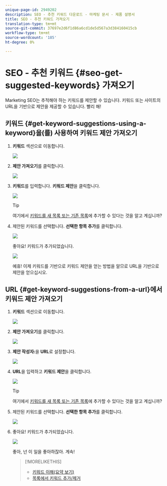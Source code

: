```yaml
---
unique-page-id: 2949202
description: SEO - 추천 키워드 다운로드 - 마케팅 문서 - 제품 설명서
title: SEO - 추천 키워드 가져오기
translation-type: tm+mt
source-git-commit: 37697e2d6f1d86a6cd1de5d567a3d384160415cb
workflow-type: tm+mt
source-wordcount: '185'
ht-degree: 0%

---
```



# SEO - 추천 키워드 {#seo-get-suggested-keywords} 가져오기

Marketing SEO는 추적해야 하는 키워드를 제안할 수 있습니다. 키워드 또는 사이트의 URL을 기반으로 제안을 제공할 수 있습니다. 빨리 해!

## 키워드 {#get-keyword-suggestions-using-a-keyword}을(를) 사용하여 키워드 제안 가져오기

1. **키워드** 섹션으로 이동합니다.

   ![](assets/image2014-9-18-10-3a51-3a41.png)

1. **제안 가져오기**&#x200B;를 클릭합니다.

   ![](assets/image2014-9-18-10-3a52-3a42.png)

1. **키워드**&#x200B;를 입력합니다. **키워드 제안**&#x200B;을 클릭합니다.

   ![](assets/image2014-9-18-10-3a53-3a14.png)

   >[!TIP]
   >
   >여기에서 [키워드를 새 목록 또는 기존 목록](/help/marketo/product-docs/additional-apps/seo/understanding-seo/seo-managing-lists.md)에 추가할 수 있다는 것을 알고 계십니까?

1. 제안된 키워드를 선택합니다. **선택한 항목 추가**&#x200B;를 클릭합니다.

   ![](assets/image2014-9-18-10-3a54-3a12.png)

   좋아요! 키워드가 추가되었습니다.

   ![](assets/image2014-9-18-10-3a54-3a16.png)

   예휴! 이제 키워드를 기반으로 키워드 제안을 얻는 방법을 알므로 URL을 기반으로 제안을 얻으십시오.

## URL {#get-keyword-suggestions-from-a-url}에서 키워드 제안 가져오기

1. **키워드** 섹션으로 이동합니다.

   ![](assets/image2014-9-18-10-3a54-3a26.png)

1. **제안 가져오기**&#x200B;를 클릭합니다.

   ![](assets/image2014-9-18-11-3a4-3a43.png)

1. **제안 작성자:**&#x200B;을 **URL**&#x200B;로 설정합니다.

   ![](assets/image2014-9-18-11-3a4-3a52.png)

1. **URL**&#x200B;을 입력하고 **키워드 제안**&#x200B;을 클릭합니다.

   ![](assets/image2014-9-18-11-3a5-3a7.png)

   >[!TIP]
   >
   >여기에서 [키워드를 새 목록 또는 기존 목록](/help/marketo/product-docs/additional-apps/seo/understanding-seo/seo-managing-lists.md)에 추가할 수 있다는 것을 알고 계십니까?

1. 제안된 키워드를 선택합니다. **선택한 항목 추가**&#x200B;를 클릭합니다.

   ![](assets/image2014-9-18-11-3a8-3a3.png)

1. 좋아요! 키워드가 추가되었습니다.

   ![](assets/image2014-9-18-11-3a8-3a25.png)

   좋아, 넌 이 일을 좋아하잖아. 계속!

   >[!MORELIKETHIS]
   >
   >* [키워드 이해(요약 보기)](/help/marketo/product-docs/additional-apps/seo/keywords/seo-understanding-keywords.md)
   >* [목록에서 키워드 추가/제거](/help/marketo/product-docs/additional-apps/seo/keywords/seo-add-remove-keywords-from-a-list.md)

